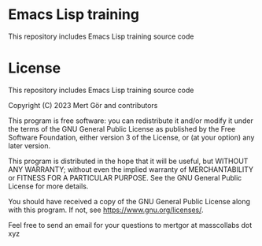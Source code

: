 # Emacs Lisp training

This repository includes Emacs Lisp training source code

# License

This repository includes Emacs Lisp training source code

Copyright (C) 2023 Mert Gör and contributors

This program is free software: you can redistribute it and/or modify
it under the terms of the GNU General Public License as published by
the Free Software Foundation, either version 3 of the License, or
(at your option) any later version.

This program is distributed in the hope that it will be useful,
but WITHOUT ANY WARRANTY; without even the implied warranty of
MERCHANTABILITY or FITNESS FOR A PARTICULAR PURPOSE.  See the
GNU General Public License for more details.

You should have received a copy of the GNU General Public License
along with this program.  If not, see <https://www.gnu.org/licenses/>.

Feel free to send an email for your questions to mertgor at masscollabs dot xyz
